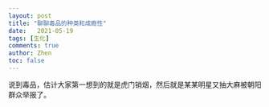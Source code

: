 ```yaml
---
layout: post
title: "聊聊毒品的种类和成瘾性"
date:   2021-05-19
tags: [生化]
comments: true
author: Zhen
toc: false
---
```

说到毒品，估计大家第一想到的就是虎门销烟，然后就是某某明星又抽大麻被朝阳群众举报了。


<!--stackedit_data:
eyJoaXN0b3J5IjpbMTA3NjA4NTM4MywxMjg1MTg0NDU2XX0=
-->